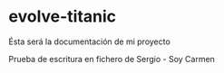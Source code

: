 # evolve-titanic

Ésta será la documentación de mi proyecto


Prueba de escritura en fichero de Sergio - Soy Carmen
